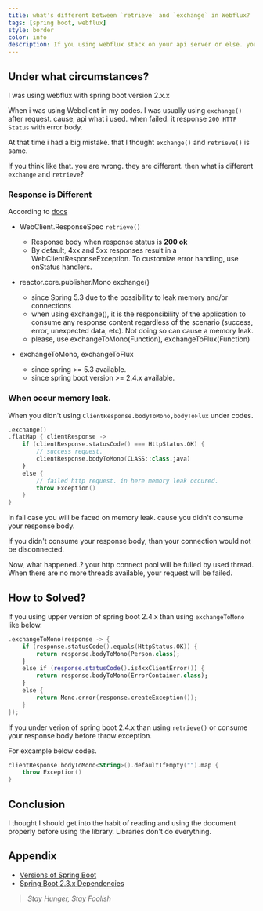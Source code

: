 ```yaml
---
title: what's different between `retrieve` and `exchange` in Webflux?
tags: [spring boot, webflux]
style: border
color: info
description: If you using webflux stack on your api server or else. you should read this post.
---
```


## Under what circumstances?

I was using webflux with spring boot version 2.x.x

When i was using Webclient in my codes. I was usually using `exchange()` after request. cause, api what i used. when failed. it response `200 HTTP Status` with error body.

At that time i had a big mistake. that I thought `exchange()` and `retrieve()` is same.

If you think like that. you are wrong. they are different. then what is different `exchange` and `retrieve`?

### Response is Different

According to [docs](https://docs.spring.io/spring-framework/docs/current/javadoc-api/org/springframework/web/reactive/function/client/WebClient.RequestHeadersSpec.html#retrieve--)

- WebClient.ResponseSpec `retrieve()`
  - Response body when response status is **200 ok**
  - By default, 4xx and 5xx responses result in a WebClientResponseException. To customize error handling, use onStatus handlers.

- reactor.core.publisher.Mono<ClientResponse> exchange()
  - since Spring 5.3 due to the possibility to leak memory and/or connections
  - when using exchange(), it is the responsibility of the application to consume any response content regardless of the scenario (success, error, unexpected data, etc). Not doing so can cause a memory leak.
  - please, use exchangeToMono(Function), exchangeToFlux(Function)

- exchangeToMono, exchangeToFlux
  - since spring >= 5.3 available.
  - since spring boot version >= 2.4.x available.

### When occur memory leak.

When you didn't using `ClientResponse.bodyToMono,bodyToFlux` under codes.

```kotlin
.exchange()
.flatMap { clientResponse ->
    if (clientResponse.statusCode() === HttpStatus.OK) {
        // success request.
        clientResponse.bodyToMono(CLASS::class.java)
    }
    else {
        // failed http request. in here memory leak occured.
        throw Exception()
    }
}
```

In fail case you will be faced on memory leak. cause you didn't consume your response body.

If you didn't consume your response body, than your connection would not be disconnected.

Now, what happened..? your http connect pool will be fulled by used thread. When there are no more threads available, your request will be failed.

## How to Solved?

If you using upper version of spring boot 2.4.x than using `exchangeToMono` like below.

```kotlin
.exchangeToMono(response -> {
    if (response.statusCode().equals(HttpStatus.OK)) {
        return response.bodyToMono(Person.class);
    }
    else if (response.statusCode().is4xxClientError()) {
        return response.bodyToMono(ErrorContainer.class);
    }
    else {
        return Mono.error(response.createException());
    }
});
```

If you under verion of spring boot 2.4.x than using `retrieve()` or consume your response body before throw exception.

For excample below codes.

```kotlin
clientResponse.bodyToMono<String>().defaultIfEmpty("").map {
    throw Exception()
}
```

## Conclusion

I thought I should get into the habit of reading and using the document properly before using the library.
Libraries don't do everything.

## Appendix

- [Versions of Spring Boot](https://docs.spring.io/spring-boot/docs/)
- [Spring Boot 2.3.x Dependencies](https://docs.spring.io/spring-boot/docs/2.3.x/reference/html/appendix-dependency-versions.html#dependency-versions)

> _Stay Hunger, Stay Foolish_
